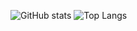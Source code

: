 ![GitHub stats](https://github-readme-stats.vercel.app/api?username=sphis-Sinco&show_icons=true&show=reviews,discussions_started,discussions_answered,prs_merged,prs_merged_percentage)
![Top Langs](https://github-readme-stats.vercel.app/api/top-langs/?username=sphis-Sinco&layout=pie&langs_count=50)
